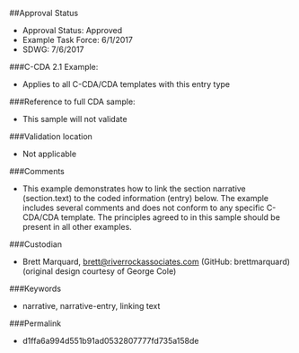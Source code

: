 ##Approval Status 

* Approval Status: Approved
* Example Task Force: 6/1/2017
* SDWG: 7/6/2017

###C-CDA 2.1 Example: 
* Applies to all C-CDA/CDA templates with this entry type

###Reference to full CDA sample:
* This sample will not validate

###Validation location
* Not applicable

###Comments
* This example demonstrates how to link the section narrative (section.text) to the coded information (entry) below. The example includes several comments and does not conform to any specific C-CDA/CDA template. The principles agreed to in this sample should be present in all other examples. 

###Custodian
* Brett Marquard, brett@riverrockassociates.com (GitHub: brettmarquard) (original design courtesy of George Cole)

###Keywords

* narrative, narrative-entry, linking text



###Permalink 

* d1ffa6a994d551b91ad0532807777fd735a158de